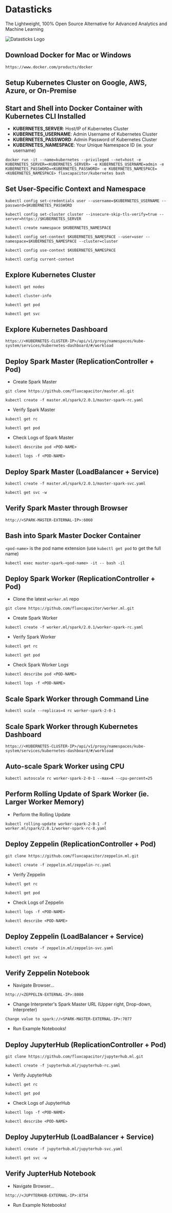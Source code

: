# Datasticks
The Lightweight, 100% Open Source Alternative for Advanced Analytics and Machine Learning

![Datasticks Logo](https://s3-us-west-2.amazonaws.com/advancedspark.com/img/datasticks-logo.png)

## Download Docker for Mac or Windows
```
https://www.docker.com/products/docker
```

## Setup Kubernetes Cluster on Google, AWS, Azure, or On-Premise

## Start and Shell into Docker Container with Kubernetes CLI Installed
* **KUBERNETES_SERVER**:  Host/IP of Kubernetes Cluster
* **KUBERNETES_USERNAME**:  Admin Username of Kubernetes Cluster
* **KUBERNETES_PASSWORD**:  Admin Password of Kubernetes Cluster
* **KUBERNETES_NAMESPACE**:  Your Unique Namespace ID (ie. your username)
```
docker run -it --name=kubernetes --privileged --net=host -e KUBERNETES_SERVER=<KUBERNETES_SERVER> -e KUBERNETES_USERNAME=admin -e KUBERNETES_PASSWORD=<KUBERNETES_PASSWORD> -e KUBERNETES_NAMESPACE=<KUBERNETES_NAMESPACE> fluxcapacitor/kubernetes bash
```

## Set User-Specific Context and Namespace
```
kubectl config set-credentials user --username=$KUBERNETES_USERNAME --password=$KUBERNETES_PASSWORD

kubectl config set-cluster cluster --insecure-skip-tls-verify=true --server=https://$KUBERNETES_SERVER

kubectl create namespace $KUBERNETES_NAMESPACE

kubectl config set-context $KUBERNETES_NAMESPACE --user=user --namespace=$KUBERNETES_NAMESPACE --cluster=cluster

kubectl config use-context $KUBERNETES_NAMESPACE

kubectl config current-context
```

## Explore Kubernetes Cluster
```
kubectl get nodes

kubectl cluster-info

kubectl get pod

kubectl get svc
```

## Explore Kubernetes Dashboard
```
https://<KUBERNETES-CLUSTER-IP>/api/v1/proxy/namespaces/kube-system/services/kubernetes-dashboard/#/workload
```

## Deploy Spark Master (ReplicationController + Pod)
* Create Spark Master
```
git clone https://github.com/fluxcapacitor/master.ml.git
```
```
kubectl create -f master.ml/spark/2.0.1/master-spark-rc.yaml
```

* Verify Spark Master
```
kubectl get rc

kubectl get pod
```

* Check Logs of Spark Master
```
kubectl describe pod <POD-NAME>

kubectl logs -f <POD-NAME>
```

## Deploy Spark Master (LoadBalancer + Service)
```
kubectl create -f master.ml/spark/2.0.1/master-spark-svc.yaml
```
```
kubectl get svc -w
```

## Verify Spark Master through Browser
```
http://<SPARK-MASTER-EXTERNAL-IP>:6060
```

## Bash into Spark Master Docker Container
`<pod-name>` is the pod name extension (use `kubectl get pod` to get the full name)
```
kubectl exec master-spark-<pod-name> -it -- bash -il
```

## Deploy Spark Worker (ReplicationController + Pod)
* Clone the latest `worker.ml` repo
```
git clone https://github.com/fluxcapacitor/worker.ml.git
```

* Create Spark Worker
```
kubectl create -f worker.ml/spark/2.0.1/worker-spark-rc.yaml
```

* Verify Spark Worker
```
kubectl get rc

kubectl get pod
```

* Check Spark Worker Logs
```
kubectl describe pod <POD-NAME>

kubectl logs -f <POD-NAME>
```

## Scale Spark Worker through Command Line
```
kubectl scale --replicas=4 rc worker-spark-2-0-1
```

## Scale Spark Worker through Kubernetes Dashboard
```
https://<KUBERNETES-CLUSTER-IP>/api/v1/proxy/namespaces/kube-system/services/kubernetes-dashboard/#/workload
```

## Auto-scale Spark Worker using CPU
```
kubectl autoscale rc worker-spark-2-0-1 --max=4 --cpu-percent=25
```

## Perform Rolling Update of Spark Worker (ie. Larger Worker Memory)
* Perform the Rolling Update
```
kubectl rolling-update worker-spark-2-0-1 -f worker.ml/spark/2.0.1/worker-spark-rc-8.yaml
```

## Deploy Zeppelin (ReplicationController + Pod)
```
git clone https://github.com/fluxcapacitor/zeppelin.ml.git
```
```
kubectl create -f zeppelin.ml/zeppelin-rc.yaml
```

* Verify Zeppelin
```
kubectl get rc

kubectl get pod
```

* Check Logs of Zeppelin
```
kubectl logs -f <POD-NAME>

kubectl describe <POD-NAME>
```

## Deploy Zeppelin (LoadBalancer + Service)
```
kubectl create -f zeppelin.ml/zeppelin-svc.yaml
```
```
kubectl get svc -w
```

## Verify Zeppelin Notebook
* Navigate Browser...
```
http://<ZEPPELIN-EXTERNAL-IP>:8080
```

* Change Interpreter's Spark Master URL (Upper right, Drop-down, Interpreter)
```
Change value to spark://<SPARK-MASTER-EXTERNAL-IP>:7077
```

* Run Example Notebooks!

## Deploy JupyterHub (ReplicationController + Pod)
```
git clone https://github.com/fluxcapacitor/jupyterhub.ml.git
```
```
kubectl create -f jupyterhub.ml/jupyterhub-rc.yaml
```

* Verify JupyterHub
```
kubectl get rc

kubectl get pod
```

* Check Logs of JupyterHub
```
kubectl logs -f <POD-NAME>

kubectl describe <POD-NAME>
```

## Deploy JupyterHub (LoadBalancer + Service)
```
kubectl create -f jupyterhub.ml/jupyterhub-svc.yaml
```
```
kubectl get svc -w
```

## Verify JupterHub Notebook
* Navigate Browser...
```
http://<JUPYTERHUB-EXTERNAL-IP>:8754
```

* Run Example Notebooks!
